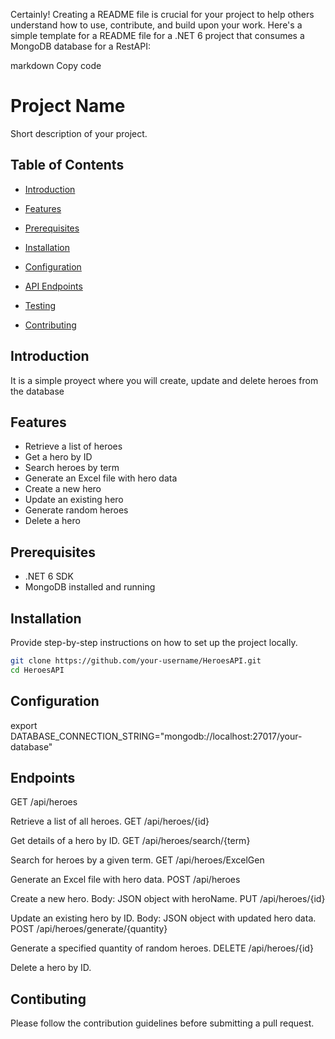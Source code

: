 
Certainly! Creating a README file is crucial for your project to help others understand how to use, contribute, and build upon your work. Here's a simple template for a README file for a .NET 6 project that consumes a MongoDB database for a RestAPI:

markdown
Copy code
# Project Name

Short description of your project.

## Table of Contents

- [Introduction](#introduction)
- [Features](#features)
- [Prerequisites](#prerequisites)
- [Installation](#installation)
- [Configuration](#configuration)

- [API Endpoints](#api-endpoints)
- [Testing](#testing)
- [Contributing](#contributing)


## Introduction

It is a simple proyect where you will create, update and delete  heroes from the database

## Features

- Retrieve a list of heroes
- Get a hero by ID
- Search heroes by term
- Generate an Excel file with hero data
- Create a new hero
- Update an existing hero
- Generate random heroes
- Delete a hero

## Prerequisites

- .NET 6 SDK
- MongoDB installed and running
  

## Installation

Provide step-by-step instructions on how to set up the project locally.

```bash
git clone https://github.com/your-username/HeroesAPI.git
cd HeroesAPI
```

## Configuration
export DATABASE_CONNECTION_STRING="mongodb://localhost:27017/your-database"

## Endpoints
GET /api/heroes

Retrieve a list of all heroes.
GET /api/heroes/{id}

Get details of a hero by ID.
GET /api/heroes/search/{term}

Search for heroes by a given term.
GET /api/heroes/ExcelGen

Generate an Excel file with hero data.
POST /api/heroes

Create a new hero.
Body: JSON object with heroName.
PUT /api/heroes/{id}

Update an existing hero by ID.
Body: JSON object with updated hero data.
POST /api/heroes/generate/{quantity}

Generate a specified quantity of random heroes.
DELETE /api/heroes/{id}

Delete a hero by ID.

## Contibuting
Please follow the contribution guidelines before submitting a pull request.
